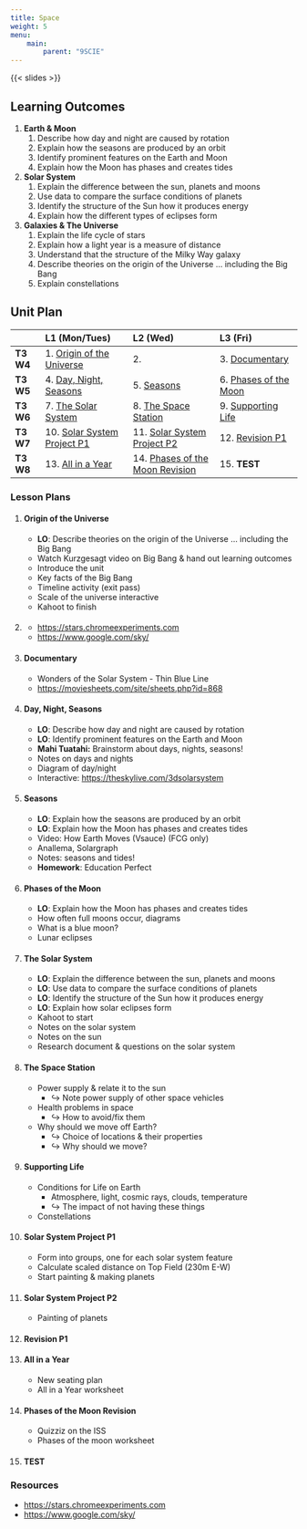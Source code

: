 ```yaml
---
title: Space
weight: 5
menu:
    main:
        parent: "9SCIE"
---
```


{{< slides >}}

## Learning Outcomes

1. __Earth & Moon__
    1. Describe how day and night are caused by rotation
    2. Explain how the seasons are produced by an orbit
    3. Identify prominent features on the Earth and Moon
    4. Explain how the Moon has phases and creates tides
2. __Solar System__
    1. Explain the difference between the sun, planets and moons
    2. Use data to compare the surface conditions of planets
    3. Identify the structure of the Sun how it produces energy
    4. Explain how the different types of eclipses form
3. __Galaxies & The Universe__
    1. Explain the life cycle of stars 
    2. Explain how a light year is a measure of distance
    3. Understand that the structure of the Milky Way galaxy
    4. Describe theories on the origin of the Universe … including the Big Bang
    5. Explain constellations

## Unit Plan

|           | L1 (Mon/Tues)                                           | L2 (Wed)                                                        | L3 (Fri)                                     |
|:----------|:--------------------------------------------------------|:----------------------------------------------------------------|:---------------------------------------------|
| __T3 W4__ | 1. [Origin of the Universe](#origin-of-the-universe)    | 2.                                                              | 3. [Documentary](#documentary)               |
| __T3 W5__ | 4. [Day, Night, Seasons](#day-night-seasons)            | 5. [Seasons](#seasons)                                          | 6. [Phases of the Moon](#phases-of-the-moon) |
| __T3 W6__ | 7. [The Solar System](#the-solar-system)                | 8. [The Space Station](#the-space-station)                      | 9. [Supporting Life](#supporting-life)       |
| __T3 W7__ | 10. [Solar System Project P1](#solar-system-project-p1) | 11. [Solar System Project P2](#solar-system-project-p2)         | 12. [Revision P1](#revision-p1)              |
| __T3 W8__ | 13. [All in a Year](#all-in-a-year)                     | 14. [Phases of the Moon Revision](#phases-of-the-moon-revision) | 15. __TEST__                                 |

### Lesson Plans

1. #### Origin of the Universe
    - __LO__: Describe theories on the origin of the Universe … including the Big Bang
    - Watch Kurzgesagt video on Big Bang & hand out learning outcomes
    - Introduce the unit
    - Key facts of the Big Bang
    - Timeline activity (exit pass)
    - Scale of the universe interactive
    - Kahoot to finish
2. #### 
    - https://stars.chromeexperiments.com
    - https://www.google.com/sky/
3. #### Documentary
    - Wonders of the Solar System - Thin Blue Line
    - https://moviesheets.com/site/sheets.php?id=868
4. #### Day, Night, Seasons
    - __LO__: Describe how day and night are caused by rotation
    - __LO__: Identify prominent features on the Earth and Moon
    - __Mahi Tuatahi:__ Brainstorm about days, nights, seasons!
    - Notes on days and nights
    - Diagram of day/night
    - Interactive: https://theskylive.com/3dsolarsystem
5. #### Seasons
    - __LO__: Explain how the seasons are produced by an orbit
    - __LO__: Explain how the Moon has phases and creates tides
    - Video: How Earth Moves (Vsauce) (FCG only)
    - Anallema, Solargraph
    - Notes: seasons and tides!
    - __Homework__: Education Perfect
6. #### Phases of the Moon
    - __LO__: Explain how the Moon has phases and creates tides
    - How often full moons occur, diagrams
    - What is a blue moon?
    - Lunar eclipses
7. #### The Solar System
    - __LO__: Explain the difference between the sun, planets and moons
    - __LO__: Use data to compare the surface conditions of planets
    - __LO__: Identify the structure of the Sun how it produces energy
    - __LO__: Explain how solar eclipses form
    - Kahoot to start
    - Notes on the solar system
    - Notes on the sun
    - Research document & questions on the solar system
8. #### The Space Station
    - Power supply & relate it to the sun
        - ↪️ Note power supply of other space vehicles
    - Health problems in space
        - ↪️ How to avoid/fix them
    - Why should we move off Earth?
        - ↪️ Choice of locations & their properties
        - ↪️ Why should we move?
9. #### Supporting Life
    - Conditions for Life on Earth
        - Atmosphere, light, cosmic rays, clouds, temperature
        - ↪️ The impact of not having these things
    - Constellations
10. #### Solar System Project P1
    - Form into groups, one for each solar system feature
    - Calculate scaled distance on Top Field (230m E-W)
    - Start painting & making planets
11. #### Solar System Project P2
    - Painting of planets
12. #### Revision P1
13. #### All in a Year
    - New seating plan
    - All in a Year worksheet
14. #### Phases of the Moon Revision
    - Quizziz on the ISS
    - Phases of the moon worksheet
15. #### __TEST__ 

### Resources

- https://stars.chromeexperiments.com
- https://www.google.com/sky/
